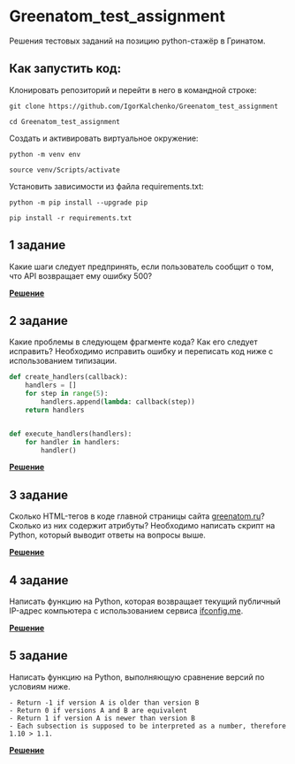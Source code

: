 # Greenatom_test_assignment


Решения тестовых заданий на позицию python-стажёр в Гринатом. 

## Как запустить код:

Клонировать репозиторий и перейти в него в командной строке:

```
git clone https://github.com/IgorKalchenko/Greenatom_test_assignment
```

```
cd Greenatom_test_assignment
```

Cоздать и активировать виртуальное окружение:

```
python -m venv env
```

```
source venv/Scripts/activate
```
Установить зависимости из файла requirements.txt:

```
python -m pip install --upgrade pip
```

```
pip install -r requirements.txt
```

## 1 задание

Какие шаги следует предпринять, если пользователь сообщит о том, что API возвращает ему ошибку 500?

**[Решение](Q1.txt)**

## 2 задание

Какие проблемы в следующем фрагменте кода? Как его следует исправить? Необходимо исправить ошибку и переписать код ниже с использованием типизации.

```python
def create_handlers(callback):
    handlers = []
    for step in range(5):
        handlers.append(lambda: callback(step))
    return handlers


def execute_handlers(handlers):
    for handler in handlers:
        handler()
```

**[Решение](Q2.py)**

## 3 задание

Сколько HTML-тегов в коде главной страницы сайта [greenatom.ru](https://greenatom.ru/)? Сколько из них содержит атрибуты? Необходимо написать скрипт на Python, который выводит ответы на вопросы выше.

**[Решение](Q3.py)**


## 4 задание

Написать функцию на Python, которая возвращает текущий публичный IP-адрес компьютера с использованием сервиса [ifconfig.me](https://ifconfig.me/).

**[Решение](Q4.py)**


## 5 задание

Написать функцию на Python, выполняющую сравнение версий по условиям ниже.

```
- Return -1 if version A is older than version B
- Return 0 if versions A and B are equivalent
- Return 1 if version A is newer than version B
- Each subsection is supposed to be interpreted as a number, therefore 1.10 > 1.1.
```

**[Решение](Q5.py)**
